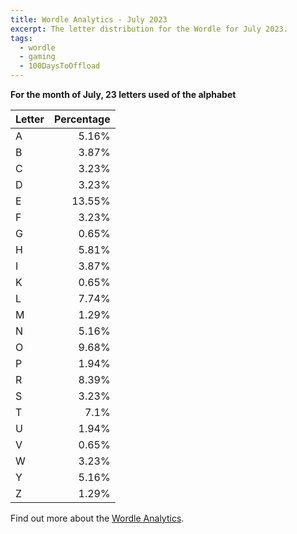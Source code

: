```yaml
---
title: Wordle Analytics - July 2023
excerpt: The letter distribution for the Wordle for July 2023.
tags: 
  - wordle
  - gaming
  - 100DaysToOffload
---
```


**For the month of July, 23 letters used of the alphabet**

| Letter | Percentage |
| :--- | ---:|
| A | 5.16% |
| B | 3.87% |
| C | 3.23% |
| D | 3.23% |
| E | 13.55% |
| F | 3.23% |
| G | 0.65% |
| H | 5.81% |
| I | 3.87% |
| K | 0.65% |
| L | 7.74% |
| M | 1.29% |
| N | 5.16% |
| O | 9.68% |
| P | 1.94% |
| R | 8.39% |
| S | 3.23% |
| T | 7.1% |
| U | 1.94% |
| V | 0.65% |
| W | 3.23% |
| Y | 5.16% |
| Z | 1.29% |

Find out more about the [Wordle Analytics](/blog/wordle-analytics/).